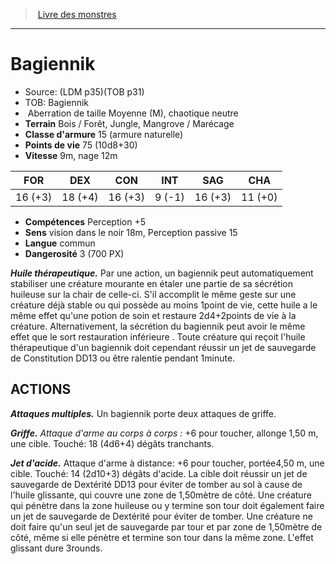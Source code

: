 ﻿> [Livre des monstres](tome_of_beasts.md)

---

# Bagiennik

- Source: (LDM p35)(TOB p31)
- TOB: Bagiennik
-  Aberration de taille Moyenne (M), chaotique neutre
- **Terrain** Bois / Forêt, Jungle, Mangrove / Marécage
- **Classe d'armure** 15 (armure naturelle)
- **Points de vie** 75 (10d8+30)
- **Vitesse** 9m, nage 12m

|FOR|DEX|CON|INT|SAG|CHA|
|---|---|---|---|---|---|
|16 (+3)|18 (+4)|16 (+3)|9 (-1)|16 (+3)|11 (+0)|

- **Compétences** Perception +5
- **Sens** vision dans le noir 18m, Perception passive 15
- **Langue** commun
- **Dangerosité** 3 (700 PX)

**_Huile thérapeutique._** Par une action, un bagiennik peut automatiquement stabiliser une créature mourante en étaler une partie de sa sécrétion huileuse sur la chair de celle-ci. S'il accomplit le même geste sur une créature déjà stable ou qui possède au moins 1point de vie, cette huile a le même effet qu'une potion de soin et restaure 2d4+2points de vie à la créature. Alternativement, la sécrétion du bagiennik peut avoir le même effet que le sort restauration inférieure . Toute créature qui reçoit l'huile thérapeutique d'un bagiennik doit cependant réussir un jet de sauvegarde de Constitution DD13 ou être ralentie pendant 1minute.

## ACTIONS

**_Attaques multiples._** Un bagiennik porte deux attaques de griffe.

**_Griffe._** _Attaque d'arme au corps à corps :_ +6 pour toucher, allonge 1,50 m, une cible. Touché: 18 (4d6+4) dégâts tranchants.

**_Jet d'acide._** Attaque d'arme à distance: +6 pour toucher, portée4,50 m, une cible. Touché: 14 (2d10+3) dégâts d'acide. La cible doit réussir un jet de sauvegarde de Dextérité DD13 pour éviter de tomber au sol à cause de l'huile glissante, qui couvre une zone de 1,50mètre de côté. Une créature qui pénètre dans la zone huileuse ou y termine son tour doit également faire un jet de sauvegarde de Dextérité pour éviter de tomber. Une créature ne doit faire qu'un seul jet de sauvegarde par tour et par zone de 1,50mètre de côté, même si elle pénètre et termine son tour dans la même zone. L'effet glissant dure 3rounds.

